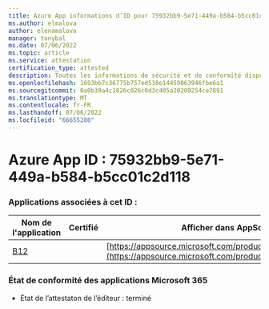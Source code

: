 ```yaml
---
title: Azure App informations d’ID pour 75932bb9-5e71-449a-b584-b5cc01c2d118
ms.author: elmalova
author: elenamalova
manager: tonybal
ms.date: 07/06/2022
ms.topic: article
ms.service: attestation
certification_type: attested
description: Toutes les informations de sécurité et de conformité disponibles pour 75932bb9-5e71-449a-b584-b5cc01c2d118.
ms.openlocfilehash: 1693bb7c36775b757ed538e14459063946fbe6a1
ms.sourcegitcommit: 0a0b39a4c1826c026c0d3c405a20209254ce7891
ms.translationtype: MT
ms.contentlocale: fr-FR
ms.lasthandoff: 07/06/2022
ms.locfileid: "66655280"
---
```

# <a name="azure-app-id-75932bb9-5e71-449a-b584-b5cc01c2d118"></a>Azure App ID : 75932bb9-5e71-449a-b584-b5cc01c2d118


### <a name="apps-associated-with-this-id"></a>Applications associées à cet ID :
| **Nom de l'application** | **Certifié** | **Afficher dans AppSource** |
|--------------|---------------|-----------------------|
| [B12](../forward/WA200004073.md) |  | [https://appsource.microsoft.com/product/office/WA200004073](https://appsource.microsoft.com/product/office/WA200004073) |

### <a name="microsoft-365-app-compliance-status"></a>État de conformité des applications Microsoft 365
- État de l’attestaton de l’éditeur : terminé
